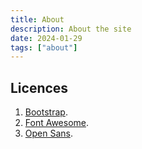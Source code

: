 ```yaml
---
title: About
description: About the site
date: 2024-01-29
tags: ["about"]
---
```


## Licences

1. [Bootstrap](../bootstrap/Bootstrap_LICENSE.txt).
2. [Font Awesome](../fontawesome/Font_Awesome_6_Free_LICENSE.txt).
3. [Open Sans](../fonts/Open_Sans_Apache_License.txt).